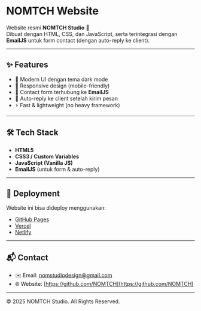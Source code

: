# NOMTCH Website

Website resmi **NOMTCH Studio** 🚀  
Dibuat dengan HTML, CSS, dan JavaScript, serta terintegrasi dengan **EmailJS** untuk form contact (dengan auto-reply ke client).

---

## ✨ Features
- 🌌 Modern UI dengan tema dark mode  
- 📱 Responsive design (mobile-friendly)  
- 📩 Contact form terhubung ke **EmailJS**  
- 🤖 Auto-reply ke client setelah kirim pesan  
- ⚡ Fast & lightweight (no heavy framework)  

---

## 🛠️ Tech Stack
- **HTML5**
- **CSS3 / Custom Variables**
- **JavaScript (Vanilla JS)**
- **EmailJS** (untuk form & auto-reply)

---

## 🚀 Deployment
Website ini bisa dideploy menggunakan:
- [GitHub Pages](https://pages.github.com/)
- [Vercel](https://vercel.com/)  
- [Netlify](https://www.netlify.com/)

---

## 📬 Contact
- ✉️ Email: [nomstudiodesign@gmail.com](mailto:nomstudiodesign@gmail.com)  
- 🌐 Website: [https://github.com/NOMTCH](https://github.com/NOMTCH)

---

© 2025 NOMTCH Studio. All Rights Reserved.
